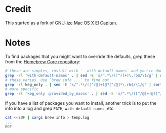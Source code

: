 # Credit

This started as a fork of [GNU-ize Mac OS X El Capitan](https://gist.github.com/TorgeH/4b9b0c0eee1b0b1a7ac81761faa3c772).

# Notes

To find packages that you might want to override the defaults, grep these from the [Homebrew Core repository](https://github.com/Homebrew/homebrew-core):

```bash
# these are simples, install with `--with-default-names` and you're done.
grep -rl 'with-default-names' . | sed -E 's/^.*\/([^/]+)\.rb$/\1/g' | sort
# these varies. Use `brew info ...` to find out
grep -rl keg_only . | sed -E 's/^.*\/([^/@]+)@?[^/@]*\.rb$/\1/g' | sort -u
# more specific
grep -rl 'keg_only :provided_by_macos' . | sed -E 's/^.*\/([^/@]+)@?[^/@]*\.rb$/\1/g' | sort -u
```

If you have a list of packages you want to install, another trick is to put the info into a log and grep `PATH`, `with-default-names`, etc.


```bash
cat <<EOF | xargs brew info > temp.log
...
EOF
```
